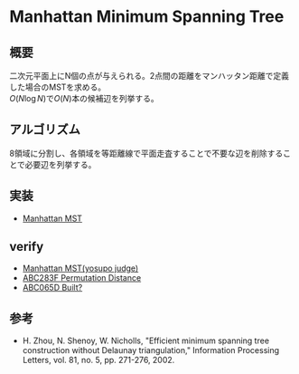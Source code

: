 # Manhattan Minimum Spanning Tree
## 概要
二次元平面上にN個の点が与えられる。2点間の距離をマンハッタン距離で定義した場合のMSTを求める。<br/>
$O(N \log N)$で$O(N)$本の候補辺を列挙する。

## アルゴリズム
8領域に分割し、各領域を等距離線で平面走査することで不要な辺を削除することで必要辺を列挙する。

## 実装
- [Manhattan MST](https://github.com/shu8Cream/algorithm/blob/main/Graph/ManhattanMST/manhattan_mst.cpp)

## verify
- [Manhattan MST(yosupo judge)](https://judge.yosupo.jp/problem/manhattanmst)
- [ABC283F Permutation Distance](https://atcoder.jp/contests/abc283/tasks/abc283_f)
- [ABC065D Built?](https://atcoder.jp/contests/abc065/tasks/arc076_b)

## 参考
- H. Zhou, N. Shenoy, W. Nicholls, "Efficient minimum spanning tree construction without Delaunay triangulation," Information Processing Letters, vol. 81, no. 5, pp. 271-276, 2002.
